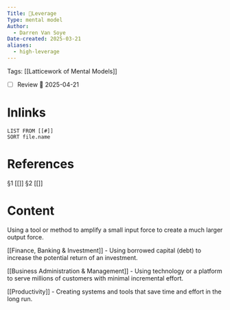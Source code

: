 ```yaml
---
Title: 🧩Leverage
Type: mental model
Author:
  - Darren Van Soye
Date-created: 2025-03-21
aliases:
  - high-leverage
---
```

Tags: [[Latticework of Mental Models]]

- [ ] Review 📅 2025-04-21

# Inlinks 
```dataview
LIST FROM [[#]]
SORT file.name
```

# References 
§1 [[]]
§2 [[]]

# Content

Using a tool or method to amplify a small input force to create a much larger output force.

[[Finance, Banking & Investment]] - Using borrowed capital (debt) to increase the potential return of an investment.

[[Business Administration & Management]] - Using technology or a platform to serve millions of customers with minimal incremental effort.
   
[[Productivity]] - Creating systems and tools that save time and effort in the long run.

